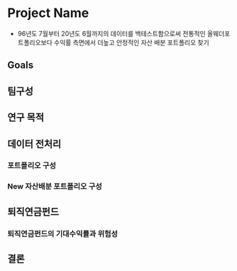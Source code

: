 # Project Name
- 96년도 7월부터 20년도 6월까지의 데이터를 백테스트함으로써 전통적인 올웨더포트폴리오보다 수익률 측면에서 더높고 안정적인 자산 배분 포트폴리오 찾기

## Goals

## 팀구성

## 연구 목적

## 데이터 전처리

  ### 포트폴리오 구성

  ### New 자산배분 포트폴리오 구성

## 퇴직연금펀드

  ### 퇴직연금펀드의 기대수익률과 위험성

## 결론
